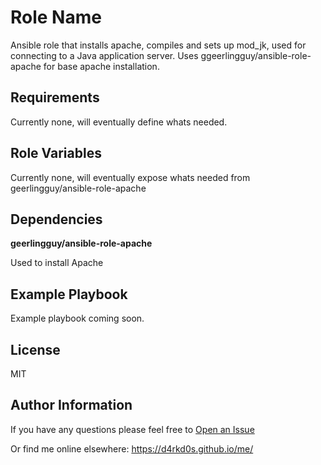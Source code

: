 Role Name
=========

Ansible role that installs apache, compiles and sets up mod_jk, used for connecting to a Java application server. Uses ggeerlingguy/ansible-role-apache for base apache installation.

Requirements
------------

Currently none, will eventually define whats needed.

Role Variables
--------------

Currently none, will eventually expose whats needed from geerlingguy/ansible-role-apache

Dependencies
------------

**geerlingguy/ansible-role-apache**

Used to install Apache

Example Playbook
----------------

Example playbook coming soon.

License
-------

MIT

Author Information
------------------

If you have any questions please feel free to [Open an Issue](https://github.com/d4rkd0s/ansible-apache-modjk/issues/new)

Or find me online elsewhere:
https://d4rkd0s.github.io/me/
